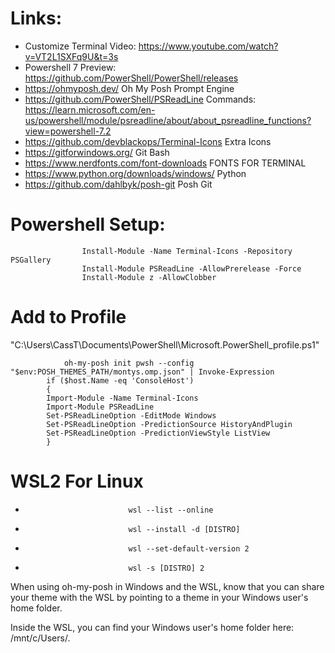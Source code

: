 
# Links:

* Customize Terminal Video: https://www.youtube.com/watch?v=VT2L1SXFq9U&t=3s
* Powershell 7 Preview: https://github.com/PowerShell/PowerShell/releases
* https://ohmyposh.dev/   Oh My Posh Prompt Engine
* https://github.com/PowerShell/PSReadLine  Commands: https://learn.microsoft.com/en-us/powershell/module/psreadline/about/about_psreadline_functions?view=powershell-7.2
* https://github.com/devblackops/Terminal-Icons    Extra Icons
* https://gitforwindows.org/   Git Bash
* https://www.nerdfonts.com/font-downloads              FONTS FOR TERMINAL
* https://www.python.org/downloads/windows/ Python
* https://github.com/dahlbyk/posh-git 	Posh Git



# Powershell Setup:

					Install-Module -Name Terminal-Icons -Repository PSGallery 
					Install-Module PSReadLine -AllowPrerelease -Force
					Install-Module z -AllowClobber

# Add to Profile 
"C:\Users\CassT\Documents\PowerShell\Microsoft.PowerShell_profile.ps1"


				oh-my-posh init pwsh --config "$env:POSH_THEMES_PATH/montys.omp.json" | Invoke-Expression
            if ($host.Name -eq 'ConsoleHost')
            {
            Import-Module -Name Terminal-Icons
            Import-Module PSReadLine
            Set-PSReadLineOption -EditMode Windows
			Set-PSReadLineOption -PredictionSource HistoryAndPlugin 
			Set-PSReadLineOption -PredictionViewStyle ListView
            }



# WSL2 For Linux


*                            wsl --list --online

*                            wsl --install -d [DISTRO]

*                            wsl --set-default-version 2

*                            wsl -s [DISTRO] 2








When using oh-my-posh in Windows and the WSL, know that you can share your theme with the WSL by pointing to a theme in your Windows user's home folder.

Inside the WSL, you can find your Windows user's home folder here: /mnt/c/Users/<WINDOWSUSERNAME>.



